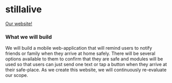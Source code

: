 # stillalive

[Our website!](http://stillalive.me)

### What we will build
We will build a mobile web-application that will remind users to notify friends or family when they arrive at home safely. There will be several options available to them to confirm that they are safe and modules will be used so that users can just send one text or tap a button when they arrive at their safe-place. As we create this website, we will continuously re-evaluate our scope.

